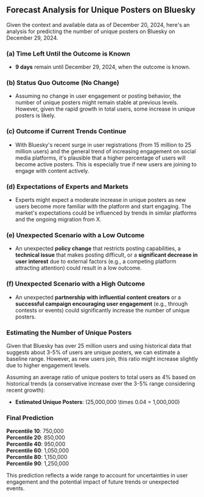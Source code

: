 ## Forecast Analysis for Unique Posters on Bluesky

Given the context and available data as of December 20, 2024, here's an analysis for predicting the number of unique posters on Bluesky on December 29, 2024.

### (a) Time Left Until the Outcome is Known
- **9 days** remain until December 29, 2024, when the outcome is known.

### (b) Status Quo Outcome (No Change)
- Assuming no change in user engagement or posting behavior, the number of unique posters might remain stable at previous levels. However, given the rapid growth in total users, some increase in unique posters is likely.

### (c) Outcome if Current Trends Continue
- With Bluesky's recent surge in user registrations (from 15 million to 25 million users) and the general trend of increasing engagement on social media platforms, it's plausible that a higher percentage of users will become active posters. This is especially true if new users are joining to engage with content actively.

### (d) Expectations of Experts and Markets
- Experts might expect a moderate increase in unique posters as new users become more familiar with the platform and start engaging. The market's expectations could be influenced by trends in similar platforms and the ongoing migration from X.

### (e) Unexpected Scenario with a Low Outcome
- An unexpected **policy change** that restricts posting capabilities, a **technical issue** that makes posting difficult, or a **significant decrease in user interest** due to external factors (e.g., a competing platform attracting attention) could result in a low outcome.

### (f) Unexpected Scenario with a High Outcome
- An unexpected **partnership with influential content creators** or a **successful campaign encouraging user engagement** (e.g., through contests or events) could significantly increase the number of unique posters.

### Estimating the Number of Unique Posters
Given that Bluesky has over 25 million users and using historical data that suggests about 3-5% of users are unique posters, we can estimate a baseline range. However, as new users join, this ratio might increase slightly due to higher engagement levels.

Assuming an average ratio of unique posters to total users as 4% based on historical trends (a conservative increase over the 3-5% range considering recent growth):
- **Estimated Unique Posters**: \(25,000,000 \times 0.04 = 1,000,000\)

### Final Prediction

**Percentile 10**: 750,000  
**Percentile 20**: 850,000  
**Percentile 40**: 950,000  
**Percentile 60**: 1,050,000  
**Percentile 80**: 1,150,000  
**Percentile 90**: 1,250,000  

This prediction reflects a wide range to account for uncertainties in user engagement and the potential impact of future trends or unexpected events.